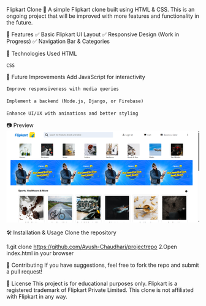 Flipkart Clone 🛒
A simple Flipkart clone built using HTML & CSS. This is an ongoing project that will be improved with more features and functionality in the future.

🚀 Features
✅ Basic Flipkart UI Layout
✅ Responsive Design (Work in Progress)
✅ Navigation Bar & Categories

📌 Technologies Used
    HTML

    CSS

🔧 Future Improvements
    Add JavaScript for interactivity

    Improve responsiveness with media queries

    Implement a backend (Node.js, Django, or Firebase)

    Enhance UI/UX with animations and better styling

📷 Preview
![Flipkart Clone Screenshot](images\Screenshotflip.png)


🛠 Installation & Usage
Clone the repository

1.git clone https://github.com/Ayush-Chaudhari/projectrepo
2.Open index.html in your browser

🤝 Contributing
If you have suggestions, feel free to fork the repo and submit a pull request!

📜 License
This project is for educational purposes only. Flipkart is a registered trademark of Flipkart Private Limited. This clone is not affiliated with Flipkart in any way.